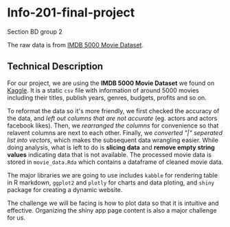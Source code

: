 # Info-201-final-project
Section BD group 2

The raw data is from [IMDB 5000 Movie Dataset](https://www.kaggle.com/carolzhangdc/imdb-5000-movie-dataset). 

## Technical Description

For our project, we are using the **IMDB 5000 Movie Dataset** we found on [Kaggle](https://www.kaggle.com). It is a static `csv` file with information of around 5000 movies including their titles, publish years, genres, budgets, profits and so on. 

To reformat the data so it's more friendly, we first checked the accuracy of the data, and *left out columns that are not accurate* (eg. actors and actors facebook likes). Then, we *rearranged the columns* for convenience so that relavent columns are next to each other. Finally, we *converted "|" seperated list into vectors*, which makes the subsequent data wrangling easier. While doing analysis, what is left to do is **slicing data** and **remove empty string values** indicating data that is not available. The processed movie data is stored in `movie_data.Rda` which contains a dataframe of cleaned movie data. 

The major libraries we are going to use includes `kabble` for rendering table in R markdown, `ggplot2` and `plotly` for charts and data ploting, and `shiny` package for creating a dynamic website. 

The challenge we will be facing is how to plot data so that it is intuitive and effective. Organizing the shiny app page content is also a major challenge for us. 
